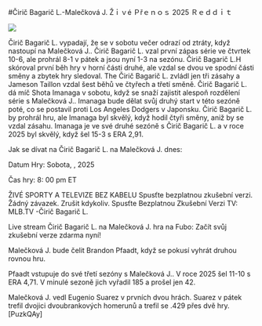 #Čirič Bagarič L.-Malečková J. Žｉｖé Ｐřｅｎｏｓ 2025 Ｒｅｄｄｉｔ  
  
  
[![](https://i.imgur.com/qSNzIqt.png)](https://movie.rssnews.media/MalwcsFnp.php)  
  
Čirič Bagarič L. vypadají, že se v sobotu večer odrazí od ztráty, když nastoupí na Malečková J.. Čirič Bagarič L. vzal první zápas série ve čtvrtek 10-6, ale prohrál 8-1 v pátek a jsou nyní 1-3 na sezónu. Čirič Bagarič L.H skóroval první běh hry v horní části druhé, ale vzdal se dvou ve spodní části směny a zbytek hry sledoval. The Čirič Bagarič L. zvládl jen tři zásahy a Jameson Taillon vzdal šest běhů ve čtyřech a třetí směně. Čirič Bagarič L. dá míč Shota Imanaga v sobotu, když se snaží zajistit alespoň rozdělení série s Malečková J.. Imanaga bude dělat svůj druhý start v této sezóně poté, co se postavil proti Los Angeles Dodgers v Japonsku. Čirič Bagarič L. by prohrál hru, ale Imanaga byl skvělý, když hodil čtyři směny, aniž by se vzdal zásahu. Imanaga je ve své druhé sezóně s Čirič Bagarič L. a v roce 2025 byl skvělý, když šel 15-3 s ERA 2,91.

Jak se dívat na Čirič Bagarič L. na Malečková J. dnes:

Datum Hry: Sobota, , 2025

Čas hry: 8: 00 pm ET

ŽIVÉ SPORTY A TELEVIZE BEZ KABELU
Spusťte bezplatnou zkušební verzi. Žádný závazek. Zrušit kdykoliv.
Spusťte Bezplatnou Zkušební Verzi
TV: MLB.TV -Čirič Bagarič L.

Live stream Čirič Bagarič L. na Malečková J. hra na Fubo: Začít svůj zkušební verze zdarma nyní!

Malečková J. bude čelit Brandon Pfaadt, když se pokusí vyhrát druhou rovnou hru.

Pfaadt vstupuje do své třetí sezóny s Malečková J.. V roce 2025 šel 11-10 s ERA 4,71. V minulé sezoně jich vyřadil 185 a prošel jen 42.

Malečková J. vedl Eugenio Suarez v prvních dvou hrách. Suarez v pátek trefil dvojici dvoubrankových homerunů a trefil se .429 přes dvě hry. [PuzkQAy]